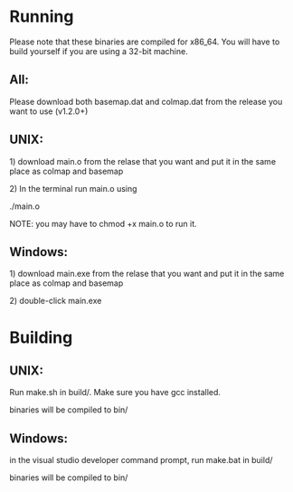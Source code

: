 <h1>Running</h1>
<p>Please note that these binaries are compiled for x86_64. You will have to build yourself if you are using a 32-bit machine.</p>
<h2>All:</h2>
<p>Please download both basemap.dat and colmap.dat from the release you want to use (v1.2.0+)</p>
<h2>UNIX:</h2>
<p>1) download main.o from the relase that you want and put it in the same place as colmap and basemap</p>
<p>2) In the terminal run main.o using</p>
<p>./main.o</p>
<p>NOTE: you may have to chmod +x main.o to run it.</p>
<h2>Windows:</h2>
<p>1) download main.exe from the relase that you want and put it in the same place as colmap and basemap</p>
<p>2) double-click main.exe</p>
<h1>Building</h1>
<h2>UNIX:</h2>
<p>Run make.sh in build/. Make sure you have gcc installed.</p>
<p>binaries will be compiled to bin/</p>
<h2>Windows:</h1>
<p> in the visual studio developer command prompt, run make.bat in build/</p>
<p>binaries will be compiled to bin/</p>
